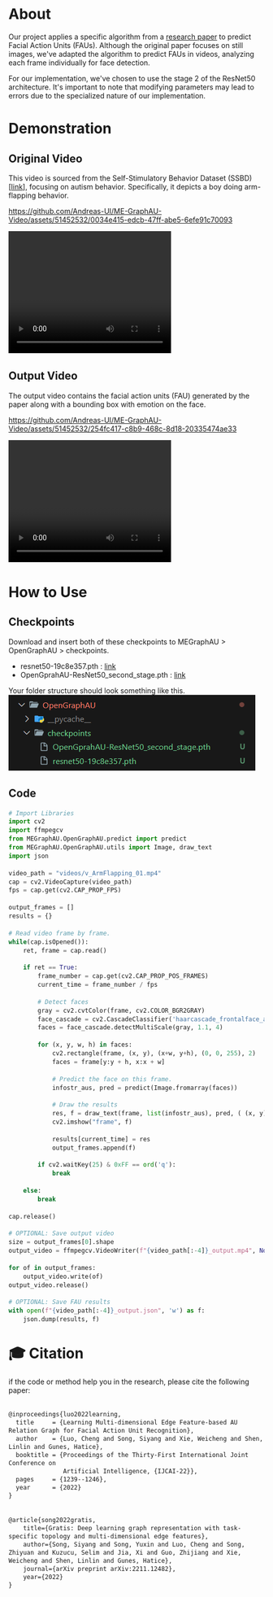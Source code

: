 # About
Our project applies a specific algorithm from a [research paper](https://arxiv.org/abs/2205.01782) to predict Facial Action Units (FAUs). Although the original paper focuses on still images, we've adapted the algorithm to predict FAUs in videos, analyzing each frame individually for face detection.

For our implementation, we've chosen to use the stage 2 of the ResNet50 architecture. It's important to note that modifying parameters may lead to errors due to the specialized nature of our implementation.

# Demonstration
## Original Video
This video is sourced from the Self-Stimulatory Behavior Dataset (SSBD) [[link](https://ieeexplore.ieee.org/document/6755972)], focusing on autism behavior. Specifically, it depicts a boy doing arm-flapping behavior.


https://github.com/Andreas-UI/ME-GraphAU-Video/assets/51452532/0034e415-edcb-47ff-abe5-6efe91c70093


<video width="320" height="240" controls>
  <source src="videos/v_ArmFlapping_01.mp4" type="video/mp4">
  Your browser does not support the video tag.
</video>

## Output Video
The output video contains the facial action units (FAU) generated by the paper along with a bounding box with emotion on the face.


https://github.com/Andreas-UI/ME-GraphAU-Video/assets/51452532/254fc417-c8b9-468c-8d18-20335474ae33


<video width="320" height="240" controls>
  <source src="videos/demo_v_ArmFlapping_01_output.mp4" type="video/mp4">
  Your browser does not support the video tag.
</video>

# How to Use
## Checkpoints
Download and insert both of these checkpoints to MEGraphAU > OpenGraphAU > checkpoints.
* resnet50-19c8e357.pth : [link](https://download.pytorch.org/models/resnet50-19c8e357.pth)
* OpenGprahAU-ResNet50_second_stage.pth : [link](https://drive.google.com/file/d/1UMnpbj_YKlqHF1m0DHV0KYD3qmcOmeXp/view?usp=sharing)

Your folder structure should look something like this.<br>
![alt text](image.png)

## Code
```python
# Import Libraries
import cv2
import ffmpegcv
from MEGraphAU.OpenGraphAU.predict import predict
from MEGraphAU.OpenGraphAU.utils import Image, draw_text
import json

video_path = "videos/v_ArmFlapping_01.mp4"
cap = cv2.VideoCapture(video_path)
fps = cap.get(cv2.CAP_PROP_FPS)

output_frames = []
results = {}

# Read video frame by frame.
while(cap.isOpened()):
    ret, frame = cap.read()

    if ret == True:
        frame_number = cap.get(cv2.CAP_PROP_POS_FRAMES)
        current_time = frame_number / fps

        # Detect faces
        gray = cv2.cvtColor(frame, cv2.COLOR_BGR2GRAY) 
        face_cascade = cv2.CascadeClassifier('haarcascade_frontalface_alt2.xml') 
        faces = face_cascade.detectMultiScale(gray, 1.1, 4) 
    
        for (x, y, w, h) in faces: 
            cv2.rectangle(frame, (x, y), (x+w, y+h), (0, 0, 255), 2) 
            faces = frame[y:y + h, x:x + w]

            # Predict the face on this frame.
            infostr_aus, pred = predict(Image.fromarray(faces))

            # Draw the results
            res, f = draw_text(frame, list(infostr_aus), pred, ( (x, y), (x+w, y+h)))
            cv2.imshow("frame", f)

            results[current_time] = res
            output_frames.append(f)
    
        if cv2.waitKey(25) & 0xFF == ord('q'):
            break
    
    else: 
        break

cap.release()

# OPTIONAL: Save output video
size = output_frames[0].shape
output_video = ffmpegcv.VideoWriter(f"{video_path[:-4]}_output.mp4", None, fps)

for of in output_frames:
    output_video.write(of)
output_video.release()

# OPTIONAL: Save FAU results 
with open(f"{video_path[:-4]}_output.json", 'w') as f:
    json.dump(results, f)

```

🎓 Citation
=
if the code or method help you in the research, please cite the following paper:
```

@inproceedings{luo2022learning,
  title     = {Learning Multi-dimensional Edge Feature-based AU Relation Graph for Facial Action Unit Recognition},
  author    = {Luo, Cheng and Song, Siyang and Xie, Weicheng and Shen, Linlin and Gunes, Hatice},
  booktitle = {Proceedings of the Thirty-First International Joint Conference on
               Artificial Intelligence, {IJCAI-22}},
  pages     = {1239--1246},
  year      = {2022}
}


@article{song2022gratis,
    title={Gratis: Deep learning graph representation with task-specific topology and multi-dimensional edge features},
    author={Song, Siyang and Song, Yuxin and Luo, Cheng and Song, Zhiyuan and Kuzucu, Selim and Jia, Xi and Guo, Zhijiang and Xie, Weicheng and Shen, Linlin and Gunes, Hatice},
    journal={arXiv preprint arXiv:2211.12482},
    year={2022}
}



```
